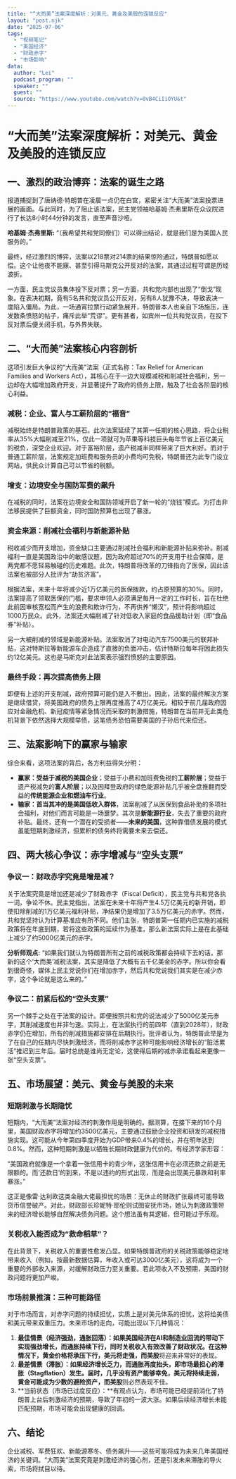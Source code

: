 ```yaml
---
title: "“大而美”法案深度解析：对美元、黄金及美股的连锁反应"
layout: "post.njk"  
date: "2025-07-06"
tags:
  - "视频笔记"
  - "美国经济"
  - "财政赤字"
  - "市场影响"
data:
  author: "Lei"
  podcast_program: ""
  speaker: ""
  guest: "" 
  source: "https://www.youtube.com/watch?v=0vB4CiIiOYU&t"
---
```


# “大而美”法案深度解析：对美元、黄金及美股的连锁反应

## 一、激烈的政治博弈：法案的诞生之路

报道捕捉到了唐纳德·特朗普在凌晨一点仍在白宫，紧密关注“大而美”法案投票进展的画面。与此同时，为了阻止该法案，民主党领袖哈基姆·杰弗里斯在众议院进行了长达8小时44分钟的发言，直至声音沙哑。

**哈基姆·杰弗里斯:**
“（我希望共和党同僚们）可以得出结论，就是我们是为美国人民服务的。”

最终，经过激烈的博弈，法案以218票对214票的结果惊险通过，特朗普如愿以偿。这个让他夜不能寐、甚至引得马斯克公开反对的法案，其通过过程可谓是历经波折。

一方面，民主党议员集体投下反对票；另一方面，共和党内部也出现了“倒戈”现象。在表决初期，竟有5名共和党议员公开反对，另有8人犹豫不决，导致表决一度陷入僵局。为此，一场通宵拉票行动紧急展开，特朗普本人也亲自下场施压，连发数条愤怒的帖子，痛斥此举“荒谬”。更有甚者，如宾州一位共和党议员，在投下反对票后便关闭手机，与外界失联。

## 二、“大而美”法案核心内容剖析

这项引发巨大争议的“大而美”法案（正式名称：Tax Relief for American
Families and Workers
Act），其核心在于一边大规模减税和削减社会福利，另一边却在大幅增加政府开支，并显著提升了政府的债务上限，触及了社会各阶层的核心利益。

### 减税：企业、富人与工薪阶层的“福音”

减税始终是特朗普政策的基石。此次法案延续了其第一任期的核心思路，将企业税率从35%大幅削减至21%，仅此一项就可为苹果等科技巨头每年节省上百亿美元的税负，深受企业欢迎。对于富裕阶层，遗产税减半同样带来了巨大利好。而对于普通工薪阶层，法案规定加班费和服务员的小费均可免税，特朗普还为此专门设立网站，供民众计算自己可以节省的税额。

### 增支：边境安全与国防军费的飙升

在减税的同时，法案在边境安全和国防领域开启了新一轮的“烧钱”模式。为打击非法移民提供了巨额资金，同时国防预算也出现了暴涨。

### 资金来源：削减社会福利与新能源补贴

税收减少而开支增加，资金缺口主要通过削减社会福利和新能源补贴来弥补。削减福利一直是美国政治中的敏感议题，因为政府超过70%的开支用于社会保障，是两党都不愿轻易触碰的历史难题。此次，特朗普将改革的刀锋指向了医保，因此该法案也被部分人批评为“劫贫济富”。

根据法案，未来十年将减少近1万亿美元的医保拨款，约占原预算的30%。同时，法案提高了领取医保的门槛，要求申领人必须满足每月一定的工作时长，旨在杜绝此前因审核宽松而产生的浪费和欺诈行为，不再供养“懒汉”，预计将影响超过1000万民众。此外，法案还大幅削减了针对低收入家庭的食品援助计划（即“食品券”补贴）。

另一大被削减的领域是新能源补贴。法案取消了对电动汽车7500美元的联邦补贴，这对特斯拉等新能源车企造成了直接的负面冲击，估计特斯拉每年将因此损失约12亿美元。这也是马斯克对此法案表示强烈愤怒的主要原因。

### 最终手段：再次提高债务上限

即便有上述的开支削减，政府预算可能仍是入不敷出。因此，法案的最终解决方案是继续借贷，将美国政府的债务上限再度推高了4万亿美元。相较于前几届政府因应对金融危机、新冠疫情等紧急情况而采取的刺激措施，特朗普在当前并无此类危机背景下依然选择大规模举债，这笔债务恐怕需要美国的子孙后代来偿还。

## 三、法案影响下的赢家与输家

综合来看，这项法案的背后，各方利益得失分明：

- **赢家：**受益于减税的**美国企业**；受益于小费和加班费免税的**工薪阶层**；受益于遗产税减免的**富人阶层**；以及因拜登政府的绿色能源补贴几乎被全盘推翻而受益的**传统能源企业和燃油车行业**。
- **输家：**首当其冲的是**美国低收入群体**，法案削减了从医保到食品补助的多项社会福利，对他们而言可能是一场噩梦。其次是**新能源行业**，失去了重要的政府补贴。最终，还有一个潜在的受损者——**未来的美国**，这种靠借债发展的模式虽能短期刺激经济，但累积的债务终将需要未来去偿还。

## 四、两大核心争议：赤字增减与“空头支票”

### 争议一：财政赤字究竟是增是减？

关于法案究竟是增加还是减少了财政赤字（Fiscal
Deficit），民主党与共和党各执一词，争论不休。民主党指出，法案在未来十年将产生4.5万亿美元的新开销，即使扣除削减的1万亿美元福利补贴，净结果仍是增加了3.5万亿美元的赤字。然而，共和党坚持认为计算基准应有所不同。他们主张，特朗普第一任期内已实施的减税政策将在年底到期，若将这些政策的延续作为基准，那么新法案实际上是在此基础上减少了约5000亿美元的赤字。

**分析师观点:**
“如果我们就认为特朗普所有之前的减税政策都会持续下去的话，那新的这个‘大而美’减税法案，其实是降低了大概有五千亿美金的赤字。所以你会看到很奇怪，媒体上民主党说你们在增加赤字，然后共和党说我们其实是在减少赤字，这个争论就是这么来的。”

### 争议二：前紧后松的“空头支票”

另一个棘手之处在于法案的设计。即便按照共和党的说法减少了5000亿美元赤字，其削减速度也并非匀速。实际上，在法案执行的前四年（直到2028年），财政赤字仍在增加，所有的削减措施都安排在后期执行。批评者认为，特朗普此举是为了在自己的任期内尽快刺激经济，而将削减赤字这种可能影响经济增长的“脏活累活”推迟到三年后。届时总统是谁尚无定论，这使得后期的减赤承诺看起来更像一张“空头支票”。

## 五、市场展望：美元、黄金与美股的未来

### 短期刺激与长期隐忧

短期内，“大而美”法案对经济的刺激作用是明确的。据测算，在接下来的16个月里，美国财政赤字将增加约3500亿美元，主要通过鼓励企业投资和研发的减税措施实现。这可能从今年第四季度开始为GDP带来0.4%的增长，并在明年达到0.8%。然而，这种短期刺激是以牺牲长期财政健康为代价的。有经济学家形容：

“美国政府就像是一个拿着一张信用卡的青少年，这张信用卡在必须还款之前是无限额的。而‘还款日’的到来，不是以违约的形式出现，而是会出现美元暴跌和利率暴涨。”

这正是像雷·达利欧这类金融大佬最担忧的场景：无休止的财政扩张最终可能导致货币信誉破产。对此，财政部长珍妮特·耶伦则试图安抚市场，她认为刺激政策带来的经济增长能够自然解决债务问题。这个想法虽有其逻辑，但可能过于乐观。

### 关税收入能否成为“救命稻草”？

在此背景下，关税收入的重要性愈发凸显。如果特朗普政府的关税政策能够稳定地带来收入（例如，按最新数据估算，年收入或可达3000亿美元），这将成为一个重要的外部收入来源，对缓解财政压力至关重要。若此项收入不及预期，美国的财政问题将更加严峻。

### 市场前景推演：三种可能路径

对于市场而言，对赤字问题的持续担忧，实质上是对美元体系的担忧，这将给美债和美元带来双重压力。未来市场的走向，可能出现以下几种情况：

1.  **最佳情景（经济强劲，通胀回落）：**如果美国经济在AI和制造业回流的带动下实现强劲增长，而通胀持续下行，同时关税收入有效改善了财政状况。在这种情况下，**黄金**价格将承压下行，**美元**将走强，而**美股**将迎来非常好的表现。
2.  **最差情景（滞胀）：**如果经济增长乏力，而通胀再度抬头，即市场最担心的滞胀（Stagflation）发生。届时，几乎没有资产能够幸免，**美元**将持续走弱，**黄金**可能成为少数的避险资产，而**美股**则必然表现不佳。
3.  **当前状态（市场已过度反应）：**有观点认为，市场可能已经提前消化了特朗普上台后刺激经济的预期，导致了年初的一波大涨。如果后续经济增长未能匹配预期，市场可能会出现健康的回调。

## 六、结论

企业减税、军费狂欢、新能源寒冬、债务飙升——这些可能将成为未来几年美国经济的关键词。“大而美”法案究竟是刺激经济的强心剂，还是引发未来滞胀的导火索，市场将拭目以待。
